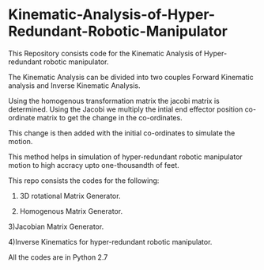 # Kinematic-Analysis-of-Hyper-Redundant-Robotic-Manipulator
This Repository consists code for the Kinematic Analysis of Hyper-redundant robotic manipulator. 

The Kinematic Analysis can be divided into two couples Forward Kinematic analysis and Inverse Kinematic Analysis. 

Using the homogenous transformation matrix the jacobi matrix is determined. Using the Jacobi we multiply the intial end effector position co-ordinate matrix to get the change in the co-ordinates. 

This change is then added with the initial co-ordinates to simulate the motion. 

This method helps in simulation of hyper-redundant robotic manipulator motion to high accracy upto one-thousandth of feet.


This repo consists the codes for the following:

1) 3D rotational Matrix Generator.

2) Homogenous Matrix Generator.

3)Jacobian Matrix Generator.

4)Inverse Kinematics for hyper-redundant robotic manipulator.


All the codes are in Python 2.7
